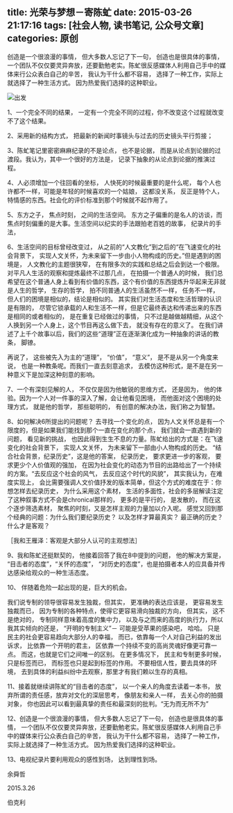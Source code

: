 title: 光荣与梦想－寄陈虻
date: 2015-03-26 21:17:16
tags: [社会人物, 读书笔记, 公众号文章]
categories: 原创
---

创造是一个很浪漫的事情， 但大多数人忘记了下一句， 创造也是很具体的事情， 一个团队不仅仅要灵异奔放，还要勤勉老实。陈虻很反感媒体人利用自己手中的媒体来行公众表白自己的辛苦， 我认为干什么都不容易， 选择了一种工作，实际上就选择了一种生活方式。 因为热爱我们选择的这种职业。

<!-- more -->

![出发](http://ac-TC2Vc5Tu.clouddn.com/d432c2c888c36e4b.png)

1、一个完全不同的结果， 一定有一个完全不同的过程，你不改变这个过程就改变不了这个结果。

2、采用新的结构方式， 把最新的新闻时事镜头与过去的历史镜头平行剪接；

3、陈虻笔记里密密麻麻纪录的不是论点， 也不是论据， 而是从论点到论据的过渡段。我认为，其中一个很好的方法是， 记录下抽象的从论点到论据的推演过程。

4、人必须增加一个往回看的坐标， 人快死的时候最重要的是什么呢， 每个人也许都不一样，可能是年轻的时候喜欢的一个姑娘， 这都没关系， 反正是特个人， 特情感的东西。社会化的评价标准到那个时候就不起作用了。

5、东方之子， 焦点时刻， 之间的生活空间。 东方之子偏重的是名人的访谈，而焦点时刻偏重的是大事。生活空间以纪实的手法跟拍老百姓的故事， 纪录片的手法，

6、生活空间的目标曾经改变过， 从之前的“人文教化”到之后的“在飞速变化的社会背景下， 实现人文关怀，为未来留下一步由小人物构成的历史。”但是遇到的困境是， 人文教化的主题很狭窄， 在有限多次的实践和总结之后会到达一个极限。对平凡人生活的观察和提炼最终不过那几点， 在拍摄一个普通人的时候， 我们总希望在这个普通人身上看到有价值的东西，这个有价值的东西提炼升华起来无非就是人生的哲学， 生存的哲学， 拍不同普通人的生活虽然不一样， 任务不一样， 但人们的困境是相似的，结论是相似的。 其实我们对生活态度和生活哲理的认识是有限的， 尽管它锁承载的人和生活不一样，但是它最终表达和传递出来的东西是相同的或者相似的， 是在重复已经做过的事情， 只不过是越做越精细，从这个人换到另一个人身上，这个节目再这么做下去， 就没有存在的意义了。 在我们讲述了上千个故事以后，我们的这些“道理”正在逐渐演化成为一种抽象的讲话的教条， 脚镣。

再说了， 这些被先入为主的“道理”， “价值”， “意义”， 是不是从另一个角度来说， 也是一种教条呢。而我们一直去刻意追求， 去模仿这种形式，是不是在另一种意义下是加深这种刻意的影响。

7、一个有深刻见解的人， 不仅仅是因为他敏锐的思维方式， 还是因为， 他的体验。因为一个人对一件事的深入了解，会让他看见困境， 而他面对这个困境的处理方式， 就是他的哲学， 那些聪明的， 有创意的解决办法，我们称之为智慧。

8、如何解决6所提出的问题呢？ 去寻找一个变化的点， 因为人文关怀总是有一个限度的，但是如果我们能找到那个一直在变化的那个点， 我们就会一直遇到新的问题， 看见新的挑战， 也因此得到生生不息的力量。陈虻给出的方式是：在飞速变化的社会背景下， 实现人文关怀， 为未来留下一部由小人物构成的历史。 “结合社会背景，纪录历史”，这是他的答案， 纪录历史， 要求更进一步的客观， 要求更少个人价值观的强加， 在因为社会变化的动态为节目的出路给出了一个持续的方案。“去反应这个社会的风气， 去反应这个时代的风貌”， 其实我认为，在难度实现上， 会比需要强调人文价值抒发的版本简单，但这个方式的难度在于：你想怎样去纪录历史， 为什么采用这个素材， 生活的多面性，社会的多层解读注定了这种叙事方式不会是chronical那样的， 更多的是平行的， 是发散的， 而在这个逐步筛选素材， 聚焦的时刻，又是怎样主观的力量加以介入呢。 感觉又回到那个经典的问题：为什么我们要纪录历史？ 以及怎样才算最真实？ 最正确的历史？什么才是客观？

［我和王雁泽：客观是大部分人认可的主观想法］

9、我和陈虻还挺默契的， 他接着回答了我在8中提到的问题， 他的解决方案是， “目击者的态度”，“关怀的态度”， “对历史的态度”，也是拍摄者本人的应具备并传达感染给观众的一种生活态度。

10、 伴随着危险一起出现的是，巨大的机会。

我们说专制的领导很容易发生独裁，但其实， 更准确的表达应该是， 更容易发生独裁而已， 因为专制的各种特点，使得它更容易滑向独裁的方向， 但其实， 这不是绝对的， 专制同样意味着高度的集中力， 以及与之而来的高度的执行力，所以我其实倾向的还是， “开明的专制主义”－ 可能是受苹果的感染吧， 哈哈。 只是民主的社会更容易趋向大部分人的幸福， 而已，依靠每一个人对自己利益的发出诉求， 比依靠一个开明的君主， 区依靠一个持续不变的高尚灵魂好像更可靠一点。 而这，也就是它们之间唯一的区别。 在更多情况下， 民主和专制更多时候， 只是标签而已， 而标签也只是起到标签的作用。 不要相信人性，要去具体的环境， 去到具体的利益纠纷中去观察，那里才有我们赖以生存的真相。

11、接着就继续讲陈虻的“目击者的态度”， 以一个亲人的角度去读着一本书， 放弃所谓的责任感，放弃对文化的深层思考， 像朋友和亲人一样， 去关心你的拍摄对象， 你也因此可以看到最真挚的责任和最深刻的批判。“无为而无所不为”

12、创造是一个很浪漫的事情， 但大多数人忘记了下一句， 创造也是很具体的事情， 一个团队不仅仅要灵异奔放，还要勤勉老实。陈虻很反感媒体人利用自己手中的媒体来行公众表白自己的辛苦， 我认为干什么都不容易， 选择了一种工作，实际上就选择了一种生活方式。 因为热爱我们选择的这种职业。

13、电视纪录片要利用观众的感性到场， 达到理性到场。

余舜哲

2015.3.26

伯克利
